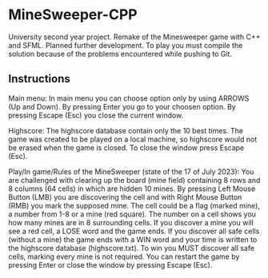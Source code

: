 # MineSweeper-CPP
University second year project. Remake of the Minesweeper game with C++ and SFML.
Planned further development.
To play you must compile the solution because of the problems encountered while pushing to Git.

## Instructions
Main menu:
In main menu you can choose option only by using ARROWS (Up and Down).
By pressing Enter you go to your choosen option.
By pressing Escape (Esc) you close the current window.

Highscore:
The highscore database contain only the 10 best times.
The game was created to be played on a local machine, so highscore would not be erased when the game is closed.
To close the window press Escape (Esc).

Play/In game/Rules of the MineSweeper (state of the 17 of July 2023):
You are challenged with clearing up the board (mine field) containing 8 rows and 8 columns (64 cells) in which are hidden 10 mines.
By pressing Left Mouse Button (LMB) you are discovering the cell and with Right Mouse Button (RMB) you mark the supposed mine.
The cell could be a flag (marked mine), a number from 1-8 or a mine (red square).
The number on a cell shows you how many mines are in 8 surrounding cells.
If you discover a mine you will see a red cell, a LOSE word and the game ends.
If you discover all safe cells (without a mine) the game ends with a WIN word and your time is written to the highscore database (highscore.txt).
To win you MUST discover all safe cells, marking every mine is not required.
You can restart the game by pressing Enter or close the window by pressing Escape (Esc).
